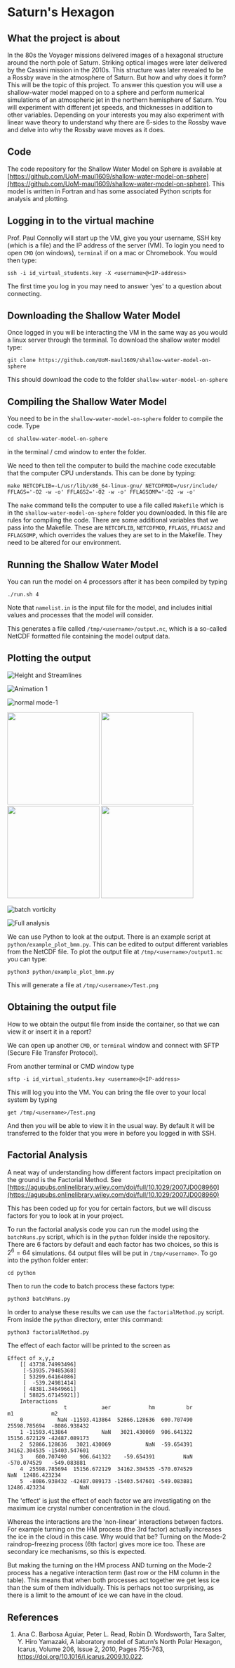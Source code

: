 # Saturn's Hexagon

## What the project is about

In the 80s the Voyager missions delivered images of a hexagonal structure around the north pole of Saturn. Striking optical images were later delivered by the Cassini mission in the 2010s. This structure was later revealed to be a Rossby wave in the atmosphere of Saturn. But how and why does it form? This will be the topic of this project. To answer this question you will use a shallow-water model mapped on to a sphere and perform numerical simulations of an atmospheric jet in the northern hemisphere of Saturn. You will experiment with different jet speeds, and thicknesses in addition to other variables. Depending on your interests you may also experiment with linear wave theory to understand why there are 6-sides to the Rossby wave and delve into why the Rossby wave moves as it does. 

## Code
The code repository for the Shallow Water Model on Sphere is available at [https://github.com/UoM-maul1609/shallow-water-model-on-sphere](https://github.com/UoM-maul1609/shallow-water-model-on-sphere). This model is written in Fortran and has some associated Python scripts for analysis and plotting.

## Logging in to the virtual machine
Prof. Paul Connolly will start up the VM, give you your username, SSH key (which is a file) and the IP address of the server (VM). To login you need to open `CMD` (on windows), `terminal` if on a mac or Chromebook. You would then type:
   
    ssh -i id_virtual_students.key -X <username>@<IP-address>  

The first time you log in you may need to answer 'yes' to a question about connecting. 


## Downloading the Shallow Water Model

Once logged in you will be interacting the VM in the same way as you would a linux server through the terminal. To download the shallow water model type:
	
	git clone https://github.com/UoM-maul1609/shallow-water-model-on-sphere
	
This should download the code to the folder `shallow-water-model-on-sphere`

## Compiling the Shallow Water Model

You need to be in the `shallow-water-model-on-sphere` folder to compile the code. Type

	cd shallow-water-model-on-sphere
	
in the terminal / cmd window to enter the folder.

We need to then tell the computer to build the machine code executable that the computer CPU understands. This can be done by typing:

	make NETCDFLIB=-L/usr/lib/x86_64-linux-gnu/ NETCDFMOD=/usr/include/ FFLAGS='-O2 -w -o' FFLAGS2='-O2 -w -o' FFLAGSOMP='-O2 -w -o'

The `make` command tells the computer to use a file called `Makefile` which is in the `shallow-water-model-on-sphere` folder you downloaded. In this file are rules for compiling the code. There are some additional variables that we pass into the Makefile. These are `NETCDFLIB`, `NETCDFMOD`, `FFLAGS`, `FFLAGS2` and `FFLAGSOMP`, which overrides the values they are set to in the Makefile. They need to be altered for our environment. 

## Running the Shallow Water Model

You can run the model on 4 processors after it has been compiled by typing

	./run.sh 4

Note that `namelist.in` is the input file for the model, and includes initial values and processes that the model will consider. 

This generates a file called `/tmp/<username>/output.nc`, which is a so-called NetCDF formatted file containing the model output data. 

## Plotting the output
![Height and Streamlines](images/heights_and_streamlines.png "Height and Streamlines")

![Animation 1](images/animation_one.gif "Animation 1")




![normal mode-1](images/normal-modes-1.png "Normal Mode-1")

<p float="left">
  <img src="images/fourier-wave-number-1.png" width="210" />
  <img src="images/fourier-wave-number-2.png" width="210" /> 
  <img src="images/fourier-wave-number-3.png" width="210" />
  <img src="images/fourier-wave-number-4.png" width="210" />
</p>


![batch vorticity](images/animation_batch.gif "Batch Vorticity")

![Full analysis](images/full_analysis.png "Full analysis")


We can use Python to look at the output. There is an example script at `python/example_plot_bmm.py`. This can be edited to output different variables from the NetCDF file. To plot the output file at `/tmp/<username>/output1.nc` you can type:

	python3 python/example_plot_bmm.py
	
This will generate a file at `/tmp/<username>/Test.png`

## Obtaining the output file
How to we obtain the output file from inside the container, so that we can view it or insert it in a report?

We can open up another `CMD`, or `terminal` window  and connect with SFTP (Secure File Transfer Protocol). 

From another terminal or CMD window type

	sftp -i id_virtual_students.key <username>@<IP-address>
	
This will log you into the VM. You can bring the file over to your local system by typing

	get /tmp/<username>/Test.png
	
And then you will be able to view it in the usual way. By default it will be transferred to the folder that you were in before you logged in with SSH. 

## Factorial Analysis

A neat way of understanding how different factors impact precipitation on the ground is the Factorial Method. See [https://agupubs.onlinelibrary.wiley.com/doi/full/10.1029/2007JD008960](https://agupubs.onlinelibrary.wiley.com/doi/full/10.1029/2007JD008960)

This has been coded up for you for certain factors, but we will discuss factors for you to look at in your project. 

To run the factorial analysis code you can run the model using the `batchRuns.py` script, which is in the `python` folder inside the repository. There are 6 factors by default and each factor has two choices, so this is $`2^6 =64`$ simulations. 64 output files will be put in `/tmp/<username>`. To go into the python folder enter:
	
	cd python

Then to run the code to batch process these factors type:

	python3 batchRuns.py

In order to analyse these results we can use the `factorialMethod.py` script. From inside the `python` directory, enter this command:

	python3 factorialMethod.py
	
The effect of each factor will be printed to the screen as

	Effect of x,y,z
		[[ 43738.74993496]
		 [-53935.79485368]
		 [ 53299.64164086]
		 [  -539.24981414]
		 [ 48381.34649661]
		 [ 58825.67145921]]
		Interactions
		              t           aer            hm          br            m1            m2
		0           NaN -11593.413864  52866.128636  600.707490  25598.785694  -8086.938432
		1 -11593.413864           NaN   3021.430069  906.641322  15156.672129 -42487.089173
		2  52866.128636   3021.430069           NaN  -59.654391  34162.304535 -15403.547601
		3    600.707490    906.641322    -59.654391         NaN   -570.074529   -549.083881
		4  25598.785694  15156.672129  34162.304535 -570.074529           NaN  12486.423234
		5  -8086.938432 -42487.089173 -15403.547601 -549.083881  12486.423234           NaN
	
The 'effect' is just the effect of each factor we are investigating on the maximum ice crystal number concentration in the cloud.

Whereas the interactions are the 'non-linear' interactions between factors. For example turning on the HM process (the 3rd factor) actually increases the ice in the cloud in this case. Why would that be? Turning on the Mode-2 raindrop-freezing process (6th factor) gives more ice too. These are secondary ice mechanisms, so this is expected. 

But making the turning on the HM process AND turning on the Mode-2 process has a negative interaction term (last row or the HM column in the table). This means that when both processes act together we get less ice than the sum of them individually. This is perhaps not too surprising, as there is a limit to the amount of ice we can have in the cloud.

## References

1. Ana C. Barbosa Aguiar, Peter L. Read, Robin D. Wordsworth, Tara Salter, Y. Hiro Yamazaki, A laboratory model of Saturn’s North Polar Hexagon, Icarus, Volume 206, Issue 2,
2010, Pages 755-763,
https://doi.org/10.1016/j.icarus.2009.10.022.